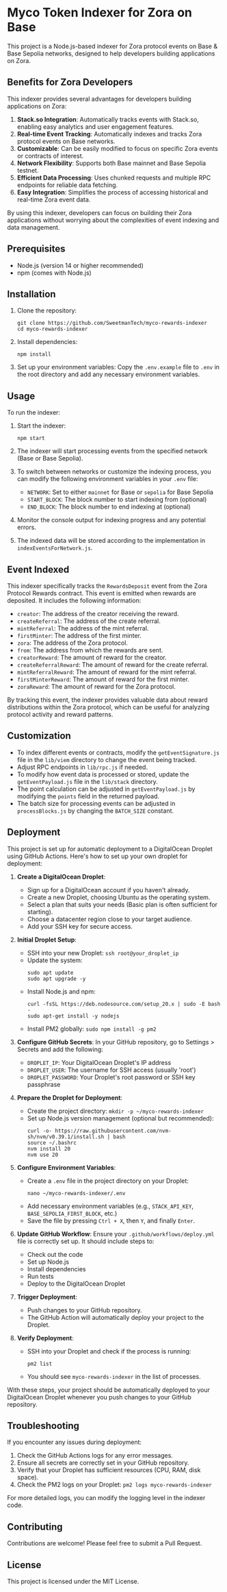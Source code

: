 # Myco Token Indexer for Zora on Base

This project is a Node.js-based indexer for Zora protocol events on Base & Base Sepolia networks, designed to help developers building applications on Zora.

## Benefits for Zora Developers

This indexer provides several advantages for developers building applications on Zora:

1. **Stack.so Integration**: Automatically tracks events with Stack.so, enabling easy analytics and user engagement features.
2. **Real-time Event Tracking**: Automatically indexes and tracks Zora protocol events on Base networks.
3. **Customizable**: Can be easily modified to focus on specific Zora events or contracts of interest.
4. **Network Flexibility**: Supports both Base mainnet and Base Sepolia testnet.
5. **Efficient Data Processing**: Uses chunked requests and multiple RPC endpoints for reliable data fetching.
6. **Easy Integration**: Simplifies the process of accessing historical and real-time Zora event data.

By using this indexer, developers can focus on building their Zora applications without worrying about the complexities of event indexing and data management.

## Prerequisites

- Node.js (version 14 or higher recommended)
- npm (comes with Node.js)

## Installation

1. Clone the repository:

   ```
   git clone https://github.com/SweetmanTech/myco-rewards-indexer
   cd myco-rewards-indexer
   ```

2. Install dependencies:

   ```
   npm install
   ```

3. Set up your environment variables:
   Copy the `.env.example` file to `.env` in the root directory and add any necessary environment variables.

## Usage

To run the indexer:

1. Start the indexer:

   ```
   npm start
   ```

2. The indexer will start processing events from the specified network (Base or Base Sepolia).

3. To switch between networks or customize the indexing process, you can modify the following environment variables in your `.env` file:

   - `NETWORK`: Set to either `mainnet` for Base or `sepolia` for Base Sepolia
   - `START_BLOCK`: The block number to start indexing from (optional)
   - `END_BLOCK`: The block number to end indexing at (optional)

4. Monitor the console output for indexing progress and any potential errors.

5. The indexed data will be stored according to the implementation in `indexEventsForNetwork.js`.

## Event Indexed

This indexer specifically tracks the `RewardsDeposit` event from the Zora Protocol Rewards contract. This event is emitted when rewards are deposited. It includes the following information:

- `creator`: The address of the creator receiving the reward.
- `createReferral`: The address of the create referral.
- `mintReferral`: The address of the mint referral.
- `firstMinter`: The address of the first minter.
- `zora`: The address of the Zora protocol.
- `from`: The address from which the rewards are sent.
- `creatorReward`: The amount of reward for the creator.
- `createReferralReward`: The amount of reward for the create referral.
- `mintReferralReward`: The amount of reward for the mint referral.
- `firstMinterReward`: The amount of reward for the first minter.
- `zoraReward`: The amount of reward for the Zora protocol.

By tracking this event, the indexer provides valuable data about reward distributions within the Zora protocol, which can be useful for analyzing protocol activity and reward patterns.

## Customization

- To index different events or contracts, modify the `getEventSignature.js` file in the `lib/viem` directory to change the event being tracked.
- Adjust RPC endpoints in `lib/rpc.js` if needed.
- To modify how event data is processed or stored, update the `getEventPayload.js` file in the `lib/stack` directory.
- The point calculation can be adjusted in `getEventPayload.js` by modifying the `points` field in the returned payload.
- The batch size for processing events can be adjusted in `processBlocks.js` by changing the `BATCH_SIZE` constant.

## Deployment

This project is set up for automatic deployment to a DigitalOcean Droplet using GitHub Actions. Here's how to set up your own droplet for deployment:

1. **Create a DigitalOcean Droplet**:

   - Sign up for a DigitalOcean account if you haven't already.
   - Create a new Droplet, choosing Ubuntu as the operating system.
   - Select a plan that suits your needs (Basic plan is often sufficient for starting).
   - Choose a datacenter region close to your target audience.
   - Add your SSH key for secure access.

2. **Initial Droplet Setup**:

   - SSH into your new Droplet: `ssh root@your_droplet_ip`
   - Update the system:
     ```
     sudo apt update
     sudo apt upgrade -y
     ```
   - Install Node.js and npm:
     ```
     curl -fsSL https://deb.nodesource.com/setup_20.x | sudo -E bash -
     sudo apt-get install -y nodejs
     ```
   - Install PM2 globally: `sudo npm install -g pm2`

3. **Configure GitHub Secrets**:
   In your GitHub repository, go to Settings > Secrets and add the following:

   - `DROPLET_IP`: Your DigitalOcean Droplet's IP address
   - `DROPLET_USER`: The username for SSH access (usually 'root')
   - `DROPLET_PASSWORD`: Your Droplet's root password or SSH key passphrase

4. **Prepare the Droplet for Deployment**:

   - Create the project directory: `mkdir -p ~/myco-rewards-indexer`
   - Set up Node.js version management (optional but recommended):
     ```
     curl -o- https://raw.githubusercontent.com/nvm-sh/nvm/v0.39.1/install.sh | bash
     source ~/.bashrc
     nvm install 20
     nvm use 20
     ```

5. **Configure Environment Variables**:

   - Create a `.env` file in the project directory on your Droplet:
     ```
     nano ~/myco-rewards-indexer/.env
     ```
   - Add necessary environment variables (e.g., `STACK_API_KEY`, `BASE_SEPOLIA_FIRST_BLOCK`, etc.)
   - Save the file by pressing `Ctrl + X`, then `Y`, and finally `Enter`.

6. **Update GitHub Workflow**:
   Ensure your `.github/workflows/deploy.yml` file is correctly set up. It should include steps to:

   - Check out the code
   - Set up Node.js
   - Install dependencies
   - Run tests
   - Deploy to the DigitalOcean Droplet

7. **Trigger Deployment**:

   - Push changes to your GitHub repository.
   - The GitHub Action will automatically deploy your project to the Droplet.

8. **Verify Deployment**:
   - SSH into your Droplet and check if the process is running:
     ```
     pm2 list
     ```
   - You should see `myco-rewards-indexer` in the list of processes.

With these steps, your project should be automatically deployed to your DigitalOcean Droplet whenever you push changes to your GitHub repository.

## Troubleshooting

If you encounter any issues during deployment:

1. Check the GitHub Actions logs for any error messages.
2. Ensure all secrets are correctly set in your GitHub repository.
3. Verify that your Droplet has sufficient resources (CPU, RAM, disk space).
4. Check the PM2 logs on your Droplet: `pm2 logs myco-rewards-indexer`

For more detailed logs, you can modify the logging level in the indexer code.

## Contributing

Contributions are welcome! Please feel free to submit a Pull Request.

## License

This project is licensed under the MIT License.
